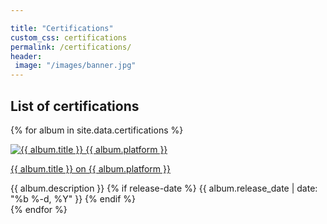 ```yaml
---

title: "Certifications"
custom_css: certifications
permalink: /certifications/
header: 
 image: "/images/banner.jpg"
---
```


## List of certifications
{% for album in site.data.certifications %}
  <article>
    <a href="{{ album.url }}">
      <img src="{{ album.img }}" alt="{{ album.title }} {{ album.platform }}"/> 
      <p>{{ album.title }}
    on {{ album.platform }}</p></a>
	{{ album.description }}
    {% if release-date %}
      <span class="release-date">{{ album.release_date | date: "%b %-d, %Y" }}</span>
    {% endif %}
	

  </article>
{% endfor %}
 